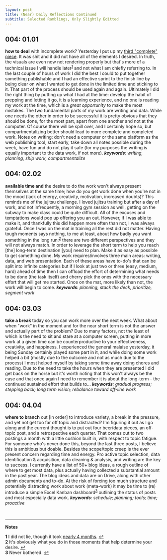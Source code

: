 ```yaml
---
layout: post
title: (Near) Daily Reflections Continued
subtitle: Selected Ramblings, Only Slightly Editted
---
```



## 004: 01.01
**how to deal** with incomplete work? Yesterday I put up my [third "complete" piece](../../2016-04-15-just-keep-going). It was shit and it did not have all of the elements I desired. In truth, the visuals are even now not rendering properly
but that's more of a technical issue I will handle later<sup id="a1">[1](#f1)</sup> and not what I am chiefly referring to. In the last couple of hours of work I did the best I could to put together something publishable and I had an effective sprint to the finish line by being clear on what I wanted to get done in the limited time and sticking to it. That part of the process should be used again and again. Ultimately I did the right thing by putting up what I had at the time: develop the habit of prepping and letting it go, it is a learning experience, and no one is reading my work at the time, which is a _great opportunity_ to make the most mistakes. The two fundamental parts of my work are writing and data. While one needs the other in order to be successful it is pretty obvious that they should be done, for the most part, apart from one another and not at the computer. Of course there will be spill over, and I certainly hope so, but compartmentalizing better should lead to more complete and completed work. Notes on writing: don't need a computer or the same platform as the web publishing tool, start early, take down all notes possible during the week, have fun and do not play it
safe (for my purposes the writing is equally important to the data work, if not more). _**keywords**: writing, planning, ship work,
compartmentalize_

## 004: 02.02
**available time and** the desire to do the work won't always present themselves at the same time; how do you get work done when you're not in the mood (lack of energy, creativity, motivation, increased doubts)? This reminds me of the jujitsu challenge. I loved jujitsu training but after a day of work, and not infrequently, a morning gym session as well, getting on the subway to make class could be quite difficult. All of the excuses and temptations would pop up offering you an out. However, if I was able to make it, and thankfully this did happen more often than not, I was always grateful. Once I was on the mat in training all the rest did not matter. Having tough moments says nothing, to me at least, about how badly you want something in the long run:<sup id="a2">[2](#f2)</sup> there are two different perspectives and they will not always match. In order to leverage the short term to help you reach
[the] long-term destination [you] need to plan. Make it as easy as possible to get something done. My work requires/involves three main areas: writing, data, and web presentation. Each of these areas have to-do's that can be split into infinite categories but if I look at just two or three (easy, medium, hard) ahead of time then I can offload the effort of determining what needs to be done (the task itself) and cherry pick the ones with the necessary effort that will get me started. Once on the mat, more likely than not, the work will begin to come. _**keywords**: planning, stack the deck, prioritize, segment work_

## 004: 03.03
**take a break** today so you can work more over the next week. What about when "work" in the moment and for the near short term is not the answer and actually part of the problem? Due to many factors, not the least of which is the need to sit and stare at a computer screen, putting in more work at a given time can be counterproductive to your effectiveness, creativity, and happiness. I experienced the general malaise yesterday, it being Sunday certainly played some part in it, and while doing some work helped a bit (mostly due to the outcome and not as much due to the process) I most helped myself by taking some time away doing chores and reading. Due to the need to take the hours when they are presented I did get back on the horse but it's worth noting that this won't always be the case and that once again I need to remember it is about the long-term - the continued sustained effort that builds to... _**keywords**: gradual progress; stepping back; long term vision; rebalance toward off-line work_

## 004: 04.04
**where to branch** out [in order] to introduce variety, a break in the pressure, and yet not get too far off topic and distracted? I'm figuring it out as I go along and the current thought is to put out four beer/data pieces, an off-topic post, and a retrospective each quarter. That comes out to two postings a month with a little cushion built in, with respect to topic fatigue. For someone who's never done this, beyond the last three posts, I believe this is ambitious but doable. Besides the scope/topic creep is the ever present concern regarding time and energy. Pro active topic selection, data identification & acquisition, data cleaning & analysis, and writing are the key to success. I currently have a list of 50+ blog ideas, a rough outline of where to get most data, plus actually having collected a substantial amount in the past year. The blog ideas and data are on Drive, along with other admin documents and to-do. At the risk of forcing too much structure and potentially distracting work about work (meta-work) it may be time to (re) introduce a simple Excel Kanban dashboard<sup id="a3">[3](#f1)</sup>  outlining the status of posts and most especially data work. _**keywords**: schedule; planning; tools; time; proactive_


<br>

---

**Notes**

<b id="f1">1</b> I did not lie, though it took <a href="https://twitter.com/endlesspint8/status/761199697415417856" target="_blank">nearly 4 months</a>. [↩](#a1) <br>
<b id="f2">2</b> It's obviously what you do in those moments that help determine your desire.  [↩](#a2) <br>
<b id="f3">3</b> Never bothered. [↩](#a3) <br>

